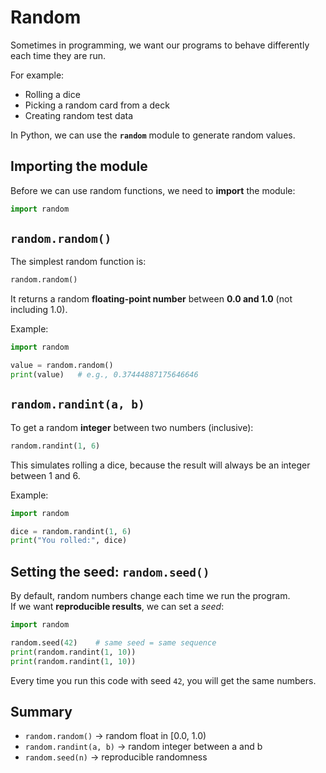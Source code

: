 # Random
Sometimes in programming, we want our programs to behave differently each time they are run.  

For example:
- Rolling a dice
- Picking a random card from a deck
- Creating random test data

In Python, we can use the **`random`** module to generate random values.

## Importing the module
Before we can use random functions, we need to **import** the module:

```python
import random
```

## `random.random()`
The simplest random function is:

```python
random.random()
```

It returns a random **floating-point number** between **0.0 and 1.0** (not including 1.0).

Example:

```python
import random

value = random.random()
print(value)   # e.g., 0.37444887175646646
```

## `random.randint(a, b)`

To get a random **integer** between two numbers (inclusive):

```python
random.randint(1, 6)
```

This simulates rolling a dice, because the result will always be an integer between 1 and 6.

Example:

```python
import random

dice = random.randint(1, 6)
print("You rolled:", dice)
```

## Setting the seed: `random.seed()`

By default, random numbers change each time we run the program.  
If we want **reproducible results**, we can set a *seed*:

```python
import random

random.seed(42)    # same seed = same sequence
print(random.randint(1, 10))
print(random.randint(1, 10))
```

Every time you run this code with seed `42`, you will get the same numbers.

## Summary

- `random.random()` → random float in [0.0, 1.0)
- `random.randint(a, b)` → random integer between a and b
- `random.seed(n)` → reproducible randomness

